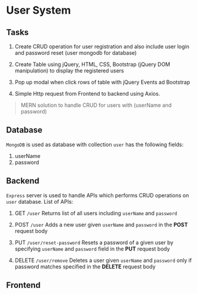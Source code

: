 # User System
## Tasks
1. Create CRUD operation for user registration and also include user login and password reset (user mongodb for database)
2. Create Table using jQuery, HTML, CSS, Bootstrap (jQuery DOM manipulation) to display the registered users
3. Pop up modal when click rows of table with jQuery Events ad Bootstrap

4. Simple Http request from Frontend to backend using Axios.

> MERN solution to handle CRUD for users with (userName and password)

## Database
`MongoDB` is used as database with collection `user` has the following fields:
1. userName
2. password

## Backend
`Express` server is used to handle APIs which performs CRUD operations on `user` database.
List of APIs:
1. GET `/user`
    Returns list of all users including `userName` and `password`

2. POST `/user`
    Adds a new user given `userName` and `password` in the **POST** request body

3. PUT `/user/reset-password`
    Resets a password of a given user by specifying `userName` and `password` field in the **PUT** request body

4. DELETE `/user/remove`
    Deletes a user given `userName` and `password` only if password matches specified in the **DELETE** request body

## Frontend

